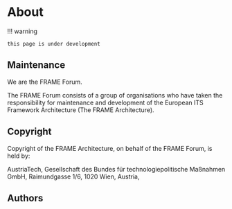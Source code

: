 # About

!!! warning

    this page is under development

## Maintenance

We are the FRAME Forum.

The FRAME Forum consists of a group of organisations who have taken the responsibility for maintenance and development of the European ITS Framework Architecture (The FRAME Architecture).

## Copyright

Copyright of the FRAME Architecture, on behalf of the FRAME Forum, is held by:

AustriaTech,
Gesellschaft des Bundes für technologiepolitische Maßnahmen GmbH,
Raimundgasse 1/6, 1020 Wien, Austria,


## Authors


